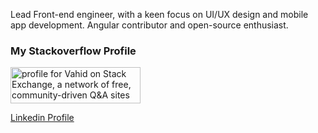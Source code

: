 Lead Front-end engineer, with a keen focus on UI/UX design and mobile app development. Angular contributor and open-source enthusiast.

### My Stackoverflow Profile

<a href="https://stackexchange.com/users/2115144"><img src="https://stackexchange.com/users/flair/2115144.png?theme=clean" width="208" height="58" alt="profile for Vahid on Stack Exchange, a network of free, community-driven Q&amp;A sites" title="profile for Vahid on Stack Exchange, a network of free, community-driven Q&amp;A sites"></a>

[Linkedin Profile](https://www.linkedin.com/in/vahidmohammadi/)

